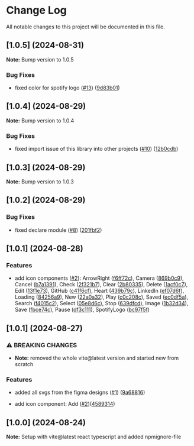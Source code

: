 # Change Log

All notable changes to this project will be documented in this file.

## [1.0.5] (2024-08-31)

**Note:** Bump version to 1.0.5

### Bug Fixes

- fixed color for spotify logo ([#13](https://github.com/justArale/icon-library/issues/13)) ([9d83b01](https://github.com/justArale/icon-library/commit/9d83b01))

## [1.0.4] (2024-08-29)

**Note:** Bump version to 1.0.4

### Bug Fixes

- fixed import issue of this library into other projects ([#10](https://github.com/justArale/icon-library/issues/10)) ([12b0cdb](https://github.com/justArale/icon-library/commit/12b0cdb))

## [1.0.3] (2024-08-29)

**Note:** Bump version to 1.0.3

## [1.0.2] (2024-08-29)

### Bug Fixes

- fixed declare module ([#8](https://github.com/justArale/icon-library/issues/8)) ([201fbf2](https://github.com/justArale/icon-library/commit/201fbf2))

## [1.0.1] (2024-08-28)

### Features

- add icon components ([#2](https://github.com/justArale/icon-library/issues/2)): ArrowRight ([f6ff72c](https://github.com/justArale/icon-library/commit/f6ff72c)), Camera ([869b0c9](https://github.com/justArale/icon-library/commit/869b0c9)), Cancel ([b7a1391](https://github.com/justArale/icon-library/commit/b7a1391)), Check ([2f321b7](https://github.com/justArale/icon-library/commit/2f321b7)), Clear ([2b80335](https://github.com/justArale/icon-library/commit/2b80335)), Delete ([1acf0c7](https://github.com/justArale/icon-library/commit/1acf0c7)), Edit ([13f1e73](https://github.com/justArale/icon-library/commit/13f1e73)), GitHub ([c41f6cf](https://github.com/justArale/icon-library/commit/c41f6cf)), Heart ([439b79c](https://github.com/justArale/icon-library/commit/439b79c)), LinkedIn ([ef07d6f](https://github.com/justArale/icon-library/commit/ef07d6f)), Loading ([84256a9](https://github.com/justArale/icon-library/commit/84256a9)), New ([22a0a32](https://github.com/justArale/icon-library/commit/22a0a32)), Play ([c0c208c](https://github.com/justArale/icon-library/commit/c0c208c)), Saved ([ec0df5a](https://github.com/justArale/icon-library/commit/ec0df5a)), Search ([f4015c2](https://github.com/justArale/icon-library/commit/f4015c2)), Select ([05e8d6c](https://github.com/justArale/icon-library/commit/05e8d6c)), Stop ([639dfcd](https://github.com/justArale/icon-library/commit/639dfcd)), Image ([1b32d34](https://github.com/justArale/icon-library/commit/1b32d34)), Save ([fbce74c](https://github.com/justArale/icon-library/commit/fbce74c)), Pause ([df3c111](https://github.com/justArale/icon-library/commit/df3c111)), SpotifyLogo ([bc97f5f](https://github.com/justArale/icon-library/commit/bc97f5f))

## [1.0.1] (2024-08-27)

### ⚠ BREAKING CHANGES

- **Note:** removed the whole vite@latest version and started new from scratch

### Features

- added all svgs from the figma designs ([#1](https://github.com/justArale/icon-library/issues/1)) ([9a68816](https://github.com/justArale/icon-library/commit/9a68816))

- add icon component: Add ([#2](https://github.com/justArale/icon-library/issues/2))([4589314](https://github.com/justArale/icon-library/commit/4589314))

## [1.0.0] (2024-08-24)

**Note:** Setup with vite@latest react typescript and added npmignore-file

